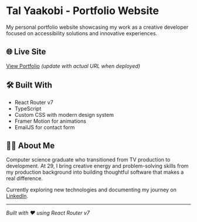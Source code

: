 # Tal Yaakobi - Portfolio Website

My personal portfolio website showcasing my work as a creative developer focused on accessibility solutions and innovative experiences.

## 🌐 Live Site
[View Portfolio](https://tal-yaakobi-portfolio.vercel.app) *(update with actual URL when deployed)*

## 🛠️ Built With
- React Router v7
- TypeScript  
- Custom CSS with modern design system
- Framer Motion for animations
- EmailJS for contact form

## 👩‍💻 About Me
Computer science graduate who transitioned from TV production to development. At 29, I bring creative energy and problem-solving skills from my production background into building thoughtful software that makes a real difference.

Currently exploring new technologies and documenting my journey on [LinkedIn](https://www.linkedin.com/in/tal-yaakobi-191059227/).

---

*Built with ❤️ using React Router v7*
